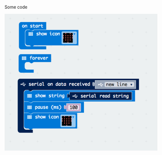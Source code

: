 Some code

<img src="https://github.com/larsgimse/microbit/blob/master/twitter/twitter_microbit.png">
